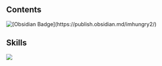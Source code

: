 ## Contents
<img src="https://img.shields.io/badge/Obsidian-%237C3AED?style=flat-square&logo=Obsidian&logoColor=white" alt="[Obsidian Badge](https://publish.obsidian.md/imhungry2/)"/>


## Skills
<img src="https://img.shields.io/badge/java-007396?style=flat-square&logo=Java&logoColor=white"/>
